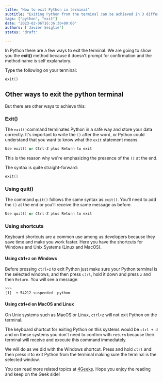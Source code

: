 ```yaml
---
title: "How to exit Python in terminal"
subtitle: "Exiting Python from the terminal can be achieved in 3 different ways. The exit and quit commands will exit python and you can as well exit by using keyboard shortcuts as ctrl+z and ctrl+d on Windows and Unix Based Systems respectively"
tags: ["python", "exit"]
date: "2023-02-06T16:36:30+00:00"
authors: ['Javier Seiglie']
status: "draft"

---
```


In Python there are a few ways to exit the terminal. We are going to show you the **exit()** method because it doesn't prompt for confirmation and the method name is self explanatory.

Type the following on your terminal:

```python
exit()
```

## Other ways to exit the python terminal

But there are other ways to achieve this:

### Exit()

The `exit()`command terminates Python in a safe way and store your data correctly. It's important to write the `()` after the word, or Python could understand that you want to know what the `exit` statement means.

```python
Use exit() or Ctrl-Z plus Return to exit
```

This is the reason why we're emphasizing the presence of the `()` at the end.

The syntax is quite straight-forward:

```python
exit()
```

### Using quit()

The command `quit()` follows the same syntax as `exit()`. You'll need to add the `()` at the end or you'll receive the same message as before.

```python
Use quit() or Ctrl-Z plus Return to exit
```

### Using shortcuts

Keyboard shortcuts are a common use among us developers because they save time and make you work faster. Here you have the shortcuts for Windows and Unix Systems (Linux and MacOS).

#### Using ctrl+z on Windows

Before pressing `ctrl+z` to exit Python just make sure your Python terminal is the selected windows, and then press `ctrl`, hold it down and press `z` and then `Return`. You will see a message:

```bash
>>>
[1]  + 54212 suspended  python
```

#### Using ctrl+d on MacOS and Linux

On Unix systems such as MacOS or Linux, `ctrl+z` will not exit Python on the terminal. 

The keyboard shortcut for exiting Python on this systems would be `ctrl + d` and on these systems you don't need to confirm with `return` because their terminal will receive and execute this command immediately.

We will do as we did with the Windows shortcut. Press and hold `ctrl` and then press `d` to exit Python from the terminal making sure the terminal is the selected window.

You can read more related topics at [4Geeks](https://4geeks.com/). Hope you enjoy the reading and keep on the Geek side!
